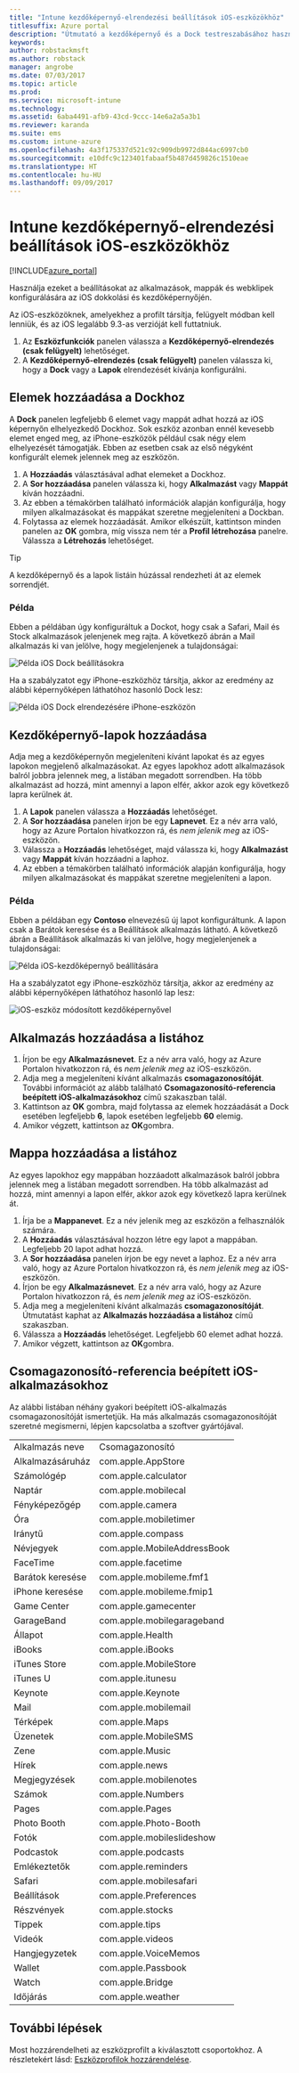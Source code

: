 ```yaml
---
title: "Intune kezdőképernyő-elrendezési beállítások iOS-eszközökhöz"
titlesuffix: Azure portal
description: "Útmutató a kezdőképernyő és a Dock testreszabásához használható beállításokhoz.”"
keywords: 
author: robstackmsft
ms.author: robstack
manager: angrobe
ms.date: 07/03/2017
ms.topic: article
ms.prod: 
ms.service: microsoft-intune
ms.technology: 
ms.assetid: 6aba4491-afb9-43cd-9ccc-14e6a2a5a3b1
ms.reviewer: karanda
ms.suite: ems
ms.custom: intune-azure
ms.openlocfilehash: 4a3f175337d521c92c909db9972d844ac6997cb0
ms.sourcegitcommit: e10dfc9c123401fabaaf5b487d459826c1510eae
ms.translationtype: HT
ms.contentlocale: hu-HU
ms.lasthandoff: 09/09/2017
---
```

# <a name="intune-home-screen-layout-settings-for-ios-devices"></a>Intune kezdőképernyő-elrendezési beállítások iOS-eszközökhöz

[!INCLUDE[azure_portal](./includes/azure_portal.md)]

Használja ezeket a beállításokat az alkalmazások, mappák és webklipek konfigurálására az iOS dokkolási és kezdőképernyőjén.

Az iOS-eszközöknek, amelyekhez a profilt társítja, felügyelt módban kell lenniük, és az iOS legalább 9.3-as verzióját kell futtatniuk.

1. Az **Eszközfunkciók** panelen válassza a **Kezdőképernyő-elrendezés (csak felügyelt)** lehetőséget.
2. A **Kezdőképernyő-elrendezés (csak felügyelt)** panelen válassza ki, hogy a **Dock** vagy a **Lapok** elrendezését kívánja konfigurálni.

## <a name="add-items-to-the-dock"></a>Elemek hozzáadása a Dockhoz

A **Dock** panelen legfeljebb 6 elemet vagy mappát adhat hozzá az iOS képernyőn elhelyezkedő Dockhoz. Sok eszköz azonban ennél kevesebb elemet enged meg, az iPhone-eszközök például csak négy elem elhelyezését támogatják. Ebben az esetben csak az első négyként konfigurált elemek jelennek meg az eszközön.

1. A **Hozzáadás** választásával adhat elemeket a Dockhoz.
2. A **Sor hozzáadása** panelen válassza ki, hogy **Alkalmazást** vagy **Mappát** kíván hozzáadni.
3. Az ebben a témakörben található információk alapján konfigurálja, hogy milyen alkalmazásokat és mappákat szeretne megjeleníteni a Dockban.
4. Folytassa az elemek hozzáadását. Amikor elkészült, kattintson minden panelen az **OK** gombra, míg vissza nem tér a **Profil létrehozása** panelre. Válassza a **Létrehozás** lehetőséget.

>[!TIP]
> A kezdőképernyő és a lapok listáin húzással rendezheti át az elemek sorrendjét. 

### <a name="example"></a>Példa

Ebben a példában úgy konfiguráltuk a Dockot, hogy csak a Safari, Mail és Stock alkalmazások jelenjenek meg rajta. A következő ábrán a Mail alkalmazás ki van jelölve, hogy megjelenjenek a tulajdonságai:

![Példa iOS Dock beállításokra](http://i.imgur.com/FfFiUcP.png)

Ha a szabályzatot egy iPhone-eszközhöz társítja, akkor az eredmény az alábbi képernyőképen láthatóhoz hasonló Dock lesz:

![Példa iOS Dock elrendezésére iPhone-eszközön](http://i.imgur.com/bAgCe8F.png)

## <a name="add-home-screen-pages"></a>Kezdőképernyő-lapok hozzáadása

Adja meg a kezdőképernyőn megjeleníteni kívánt lapokat és az egyes lapokon megjelenő alkalmazásokat. Az egyes lapokhoz adott alkalmazások balról jobbra jelennek meg, a listában megadott sorrendben. Ha több alkalmazást ad hozzá, mint amennyi a lapon elfér, akkor azok egy következő lapra kerülnek át.


1. A **Lapok** panelen válassza a **Hozzáadás** lehetőséget.
2. A **Sor hozzáadása** panelen írjon be egy **Lapnevet**. Ez a név arra való, hogy az Azure Portalon hivatkozzon rá, és *nem jelenik meg* az iOS-eszközön.
3. Válassza a **Hozzáadás** lehetőséget, majd válassza ki, hogy **Alkalmazást** vagy **Mappát** kíván hozzáadni a laphoz.
4. Az ebben a témakörben található információk alapján konfigurálja, hogy milyen alkalmazásokat és mappákat szeretne megjeleníteni a lapon.

### <a name="example"></a>Példa

Ebben a példában egy **Contoso** elnevezésű új lapot konfiguráltunk. A lapon csak a Barátok keresése és a Beállítások alkalmazás látható. A következő ábrán a Beállítások alkalmazás ki van jelölve, hogy megjelenjenek a tulajdonságai:

![Példa iOS-kezdőképernyő beállítására](http://i.imgur.com/Jc2OxyX.png)

Ha a szabályzatot egy iPhone-eszközhöz társítja, akkor az eredmény az alábbi képernyőképen láthatóhoz hasonló lap lesz:

![iOS-eszköz módosított kezdőképernyővel](http://i.imgur.com/Bd37PHa.png)

## <a name="how-to-add-an-app-to-the-list"></a>Alkalmazás hozzáadása a listához

1. Írjon be egy **Alkalmazásnevet**. Ez a név arra való, hogy az Azure Portalon hivatkozzon rá, és *nem jelenik meg* az iOS-eszközön.
2. Adja meg a megjeleníteni kívánt alkalmazás **csomagazonosítóját**. További információt az alább található **Csomagazonosító-referencia beépített iOS-alkalmazásokhoz** című szakaszban talál.
3. Kattintson az **OK** gombra, majd folytassa az elemek hozzáadását a Dock esetében legfeljebb **6**, lapok esetében legfeljebb **60** elemig.
4. Amikor végzett, kattintson az **OK**gombra.

## <a name="how-to-add-a-folder-to-the-list"></a>Mappa hozzáadása a listához

Az egyes lapokhoz egy mappában hozzáadott alkalmazások balról jobbra jelennek meg a listában megadott sorrendben. Ha több alkalmazást ad hozzá, mint amennyi a lapon elfér, akkor azok egy következő lapra kerülnek át.

1. Írja be a **Mappanevet**. Ez a név jelenik meg az eszközön a felhasználók számára.
2. A **Hozzáadás** választásával hozzon létre egy lapot a mappában. Legfeljebb 20 lapot adhat hozzá.
3. A **Sor hozzáadása** panelen írjon be egy nevet a laphoz. Ez a név arra való, hogy az Azure Portalon hivatkozzon rá, és *nem jelenik meg* az iOS-eszközön.
3. Írjon be egy **Alkalmazásnevet**. Ez a név arra való, hogy az Azure Portalon hivatkozzon rá, és *nem jelenik meg* az iOS-eszközön.
2. Adja meg a megjeleníteni kívánt alkalmazás **csomagazonosítóját**. Útmutatást kaphat az **Alkalmazás hozzáadása a listához** című szakaszban.
3. Válassza a **Hozzáadás** lehetőséget. Legfeljebb 60 elemet adhat hozzá.
4. Amikor végzett, kattintson az **OK**gombra.


## <a name="bundle-id-reference-for-built-in-ios-apps"></a>Csomagazonosító-referencia beépített iOS-alkalmazásokhoz

Az alábbi listában néhány gyakori beépített iOS-alkalmazás csomagazonosítóját ismertetjük. Ha más alkalmazás csomagazonosítóját szeretné megismerni, lépjen kapcsolatba a szoftver gyártójával. 

|||
|-|-|
|Alkalmazás neve|Csomagazonosító|
|Alkalmazásáruház|com.apple.AppStore|
|Számológép|com.apple.calculator|
|Naptár|com.apple.mobilecal|
|Fényképezőgép|com.apple.camera|
|Óra|com.apple.mobiletimer|
|Iránytű|com.apple.compass|
|Névjegyek|com.apple.MobileAddressBook|
|FaceTime|com.apple.facetime|
|Barátok keresése|com.apple.mobileme.fmf1|
|iPhone keresése|com.apple.mobileme.fmip1|
|Game Center|com.apple.gamecenter|
|GarageBand|com.apple.mobilegarageband|
|Állapot|com.apple.Health|
|iBooks|com.apple.iBooks|
|iTunes Store|com.apple.MobileStore|
|iTunes U|com.apple.itunesu|
|Keynote|com.apple.Keynote|
|Mail|com.apple.mobilemail|
|Térképek|com.apple.Maps|
|Üzenetek|com.apple.MobileSMS|
|Zene|com.apple.Music|
|Hírek|com.apple.news|
|Megjegyzések|com.apple.mobilenotes|
|Számok|com.apple.Numbers|
|Pages|com.apple.Pages|
|Photo Booth|com.apple.Photo-Booth|
|Fotók|com.apple.mobileslideshow|
|Podcastok|com.apple.podcasts|
|Emlékeztetők|com.apple.reminders|
|Safari|com.apple.mobilesafari|
|Beállítások|com.apple.Preferences|
|Részvények|com.apple.stocks|
|Tippek|com.apple.tips|
|Videók|com.apple.videos|
|Hangjegyzetek|com.apple.VoiceMemos|
|Wallet|com.apple.Passbook|
|Watch|com.apple.Bridge|
|Időjárás|com.apple.weather|


## <a name="next-steps"></a>További lépések

Most hozzárendelheti az eszközprofilt a kiválasztott csoportokhoz. A részletekért lásd: [Eszközprofilok hozzárendelése](device-profile-assign.md).